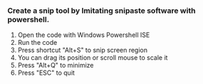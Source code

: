 ### Create a snip tool by Imitating snipaste software with powershell.
1. Open the code with Windows Powershell ISE
2. Run the code
3. Press shortcut "Alt+S" to snip screen region
4. You can drag its position or scroll mouse to scale it
5. Press "Alt+Q" to minimize
6. Press "ESC" to quit